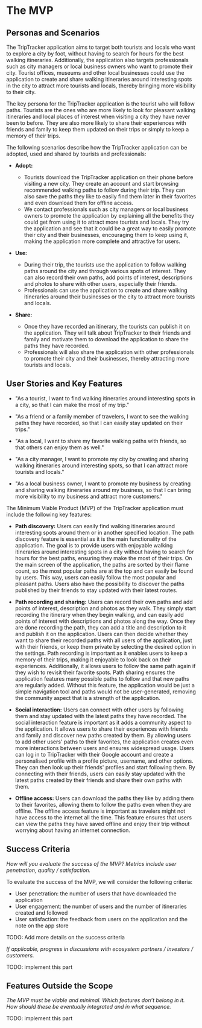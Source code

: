 # The MVP

## Personas and Scenarios

The TripTracker application aims to target both tourists and locals who want to explore a city by 
foot, without having to search for hours for the best walking itineraries. Additionally, the 
application also targets professionals such as city managers or local business owners who want to 
promote their city. Tourist offices, museums and other local businesses could use the application to 
create and share walking itineraries around interesting spots in the city to attract more tourists 
and locals, thereby bringing more visibility to their city.

The key persona for the TripTracker application is the tourist who will follow paths. Tourists are 
the ones who are more likely to look for pleasant walking itineraries and local places of interest 
when visiting a city they have never been to before. They are also more likely to share their 
experiences with friends and family to keep them updated on their trips or simply to keep a memory 
of their trips.


The following scenarios describe how the TripTracker application can be adopted, used and shared by
tourists and professionals:

- **Adopt:** 
    - Tourists download the TripTracker application on their phone before visiting a new city. 
  They create an account and start browsing recommended walking paths to follow during their trip. 
  They can also save the paths they like to easily find them later in their favorites and even 
  download them for offline access.
    - We contact professionals such as city managers or local business owners to promote the 
  application by explaining all the benefits they could get from using it to attract more tourists 
  and locals. They try the application and see that it could be a great way to easily promote their 
  city and their businesses, encouraging them to keep using it, making the application more complete 
  and attractive for users.

- **Use:**
    - During their trip, the tourists use the application to follow walking paths around the city 
  and through various spots of interest. They can also record their own paths, add points of 
  interest, descriptions and photos to share with other users, especially their friends.
    - Professionals can use the application to create and share walking itineraries around their 
  businesses or the city to attract more tourists and locals.

- **Share:**
    - Once they have recorded an itinerary, the tourists can publish it on the application. They 
  will talk about TripTracker to their friends and family and motivate them to download the 
  application to share the paths they have recorded. 
    - Professionals will also share the application with other professionals to promote their city 
  and their businesses, thereby attracting more tourists and locals.


## User Stories and Key Features

- "As a tourist, I want to find walking itineraries around interesting spots in a city, so that I can 
make the most of my trip."

- "As a friend or a family member of travelers, I want to see the walking paths they have recorded,
so that I can easily stay updated on their trips."

- "As a local, I want to share my favorite walking paths with friends, so that others can enjoy them 
as well."

- "As a city manager, I want to promote my city by creating and sharing walking itineraries around
interesting spots, so that I can attract more tourists and locals."

- "As a local business owner, I want to promote my business by creating and sharing walking 
itineraries around my business, so that I can bring more visibility to my business and attract more 
customers."


The Minimum Viable Product (MVP) of the TripTracker application must include the following key 
features:

- **Path discovery:** 
Users can easily find walking itineraries around interesting spots around them or in another 
specified location. The path discovery feature is essential as it is the main functionality of the 
application. The goal is to provide users with enjoyable walking itineraries around interesting 
spots in a city without having to search for hours for the best paths, ensuring they make the most 
of their trips. On the main screen of the application, the paths are sorted by their flame count, so 
the most popular paths are at the top and can easily be found by users. This way, users can easily 
follow the most popular and pleasant paths. Users also have the possibility to discover the paths 
published by their friends to stay updated with their latest routes.

- **Path recording and sharing:**
Users can record their own paths and add points of interest, description and photos as they walk.
They simply start recording the itinerary when they begin walking, and can easily add points of 
interest with descriptions and photos along the way. Once they are done recording the path, they
can add a title and description to it and publish it on the application. Users can then decide 
whether they want to share their recorded paths with all users of the application, just with their 
friends, or keep them private by selecting the desired option in the settings. Path recording is 
important as it enables users to keep a memory of their trips, making it enjoyable to look back on 
their experiences. Additionally, it allows users to follow the same path again if they wish to 
revisit their favorite spots. Path sharing ensures the application features many possible paths to 
follow and that new paths are regularly added. Without this feature, the application would be just 
a simple navigation tool and paths would not be user-generated, removing the community aspect that 
is a strength of the application.

- **Social interaction:**
Users can connect with other users by following them and stay updated with the latest paths they
have recorded. The social interaction feature is important as it adds a community aspect to the
application. It allows users to share their experiences with friends and family and discover new
paths created by them. By allowing users to add other users' paths to their favorites, the
application creates even more interactions between users and ensures widespread usage. Users can log
in to TripTracker with their Google account and create a personalised profile with a profile picture,
username, and other options. They can then look up their friends' profiles and start following them.
By connecting with their friends, users can easily stay updated with the latest paths created by
their friends and share their own paths with them.

- **Offline access:** 
Users can download the paths they like by adding them to their favorites, allowing them to follow 
the paths even when they are offline. The offline access feature is important as travelers might not 
have access to the internet all the time. This feature ensures that users can view the paths they 
have saved offline and enjoy their trip without worrying about having an internet connection.

  
## Success Criteria

*How will you evaluate the success of the MVP?*
*Metrics include user penetration, quality / satisfaction.*

To evaluate the success of the MVP, we will consider the following criteria:
- User penetration: the number of users that have downloaded the application
- User engagement: the number of users and the number of itineraries created and followed
- User satisfaction: the feedback from users on the application and the note on the app store

TODO: Add more details on the success criteria


*If applicable, progress in discussions with ecosystem partners / investors / customers.*

TODO: implement this part

## Features Outside the Scope

*The MVP must be viable and minimal.*
*Which features don’t belong in it.*
*How should these be eventually integrated and in what sequence.*

TODO: implement this part


